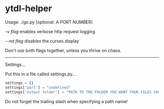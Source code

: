 # ytdl-helper

Usage: ./go.py [optional: A PORT NUMBER]

*-v flag* enables verbose http request logging

*--nd flag* disables the curses display

Don't use both flags together, unless you thrive on chaos.

---

Settings...

Put this in a file called settings.py...

```python
settings = {}
settings['port'] = "undefined"
settings['output folder'] = "PATH TO THE FOLDER YOU WANT YOUR FILES SAVING IN/"
```

Do not forget the trailing slash when specifying a path name!